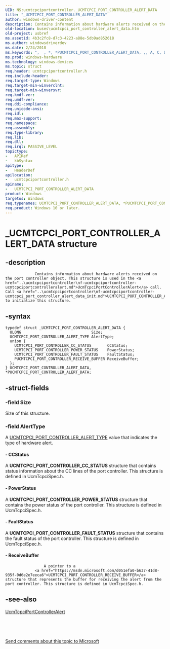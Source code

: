 ```yaml
---
UID: NS:ucmtcpciportcontroller._UCMTCPCI_PORT_CONTROLLER_ALERT_DATA
title: "_UCMTCPCI_PORT_CONTROLLER_ALERT_DATA"
author: windows-driver-content
description: Contains information about hardware alerts received on the port controller object. This structure is used in the UcmTcpciPortControllerAlert call. Call UCMTCPCI_PORT_CONTROLLER_ALERT_DATA_INIT to initialize this structure.
old-location: buses\ucmtcpci_port_controller_alert_data.htm
old-project: usbref
ms.assetid: 4b3c2fc8-d7c3-4223-a88e-5db9ad852618
ms.author: windowsdriverdev
ms.date: 2/24/2018
ms.keywords: ",  , *, *PUCMTCPCI_PORT_CONTROLLER_ALERT_DATA, ,, A, C, D, E, I, L, M, N, O, P, PUCMTCPCI_PORT_CONTROLLER_ALERT_DATA, PUCMTCPCI_PORT_CONTROLLER_ALERT_DATA structure pointer [Buses], R, T, U, UCMTCPCI_PORT_CONTROLLER_ALERT_DATA, UCMTCPCI_PORT_CONTROLLER_ALERT_DATA structure [Buses], _, _UCMTCPCI_PORT_CONTROLLER_ALERT_DATA, buses.ucmtcpci_port_controller_alert_data, ucmtcpciportcontroller/PUCMTCPCI_PORT_CONTROLLER_ALERT_DATA, ucmtcpciportcontroller/UCMTCPCI_PORT_CONTROLLER_ALERT_DATA"
ms.prod: windows-hardware
ms.technology: windows-devices
ms.topic: struct
req.header: ucmtcpciportcontroller.h
req.include-header: 
req.target-type: Windows
req.target-min-winverclnt: 
req.target-min-winversvr: 
req.kmdf-ver: 
req.umdf-ver: 
req.ddi-compliance: 
req.unicode-ansi: 
req.idl: 
req.max-support: 
req.namespace: 
req.assembly: 
req.type-library: 
req.lib: 
req.dll: 
req.irql: PASSIVE_LEVEL
topictype:
-	APIRef
-	kbSyntax
apitype:
-	HeaderDef
apilocation:
-	ucmtcpciportcontroller.h
apiname:
-	UCMTCPCI_PORT_CONTROLLER_ALERT_DATA
product: Windows
targetos: Windows
req.typenames: UCMTCPCI_PORT_CONTROLLER_ALERT_DATA, *PUCMTCPCI_PORT_CONTROLLER_ALERT_DATA
req.product: Windows 10 or later.
---
```


# _UCMTCPCI_PORT_CONTROLLER_ALERT_DATA structure


## -description



                 Contains information about hardware alerts received on the port controller object. This structure is used in the <a href="..\ucmtcpciportcontroller\nf-ucmtcpciportcontroller-ucmtcpciportcontrolleralert.md">UcmTcpciPortControllerAlert</a> call. Call <a href="..\ucmtcpciportcontroller\nf-ucmtcpciportcontroller-ucmtcpci_port_controller_alert_data_init.md">UCMTCPCI_PORT_CONTROLLER_ALERT_DATA_INIT</a> to initialize this structure.
             


## -syntax


````
typedef struct _UCMTCPCI_PORT_CONTROLLER_ALERT_DATA {
  ULONG                               Size;
  UCMTCPCI_PORT_CONTROLLER_ALERT_TYPE AlertType;
  union {
    UCMTCPCI_PORT_CONTROLLER_CC_STATUS       CCStatus;
    UCMTCPCI_PORT_CONTROLLER_POWER_STATUS    PowerStatus;
    UCMTCPCI_PORT_CONTROLLER_FAULT_STATUS    FaultStatus;
    PUCMTCPCI_PORT_CONTROLLER_RECEIVE_BUFFER ReceiveBuffer;
  };
} UCMTCPCI_PORT_CONTROLLER_ALERT_DATA, *PUCMTCPCI_PORT_CONTROLLER_ALERT_DATA;
````


## -struct-fields




### -field Size

Size of this structure.
                     
                 


### -field AlertType

A <a href="..\ucmtcpciportcontroller\ne-ucmtcpciportcontroller-_ucmtcpci_port_controller_alert_type.md">UCMTCPCI_PORT_CONTROLLER_ALERT_TYPE</a> value that indicates the type of hardware alert.
                     
                 


#### - CCStatus

A 
                     <b>UCMTCPCI_PORT_CONTROLLER_CC_STATUS</b> structure that contains status information about the CC lines of the port controller.
                 This structure is defined in UcmTcpciSpec.h.


#### - PowerStatus

A 
                     <b>UCMTCPCI_PORT_CONTROLLER_POWER_STATUS</b> structure that contains the power status of the port controller.
                 This structure is defined in UcmTcpciSpec.h.


#### - FaultStatus

A 
                     <b>UCMTCPCI_PORT_CONTROLLER_FAULT_STATUS</b> structure that contains the fault status of the port controller.
                 This structure is defined in UcmTcpciSpec.h.


#### - ReceiveBuffer


                     A pointer to a 
                 <a href="https://msdn.microsoft.com/d051efa0-b637-41d8-935f-0d6e2e7eeca6">UCMTCPCI_PORT_CONTROLLER_RECEIVE_BUFFER</a> structure that represents the buffer for receiving the alert from the port controller. This structure is defined in UcmTcpciSpec.h.


## -see-also

<a href="..\ucmtcpciportcontroller\nf-ucmtcpciportcontroller-ucmtcpciportcontrolleralert.md">UcmTcpciPortControllerAlert</a>



 

 

<a href="mailto:wsddocfb@microsoft.com?subject=Documentation%20feedback [usbref\buses]:%20UCMTCPCI_PORT_CONTROLLER_ALERT_DATA structure%20 RELEASE:%20(2/24/2018)&amp;body=%0A%0APRIVACY STATEMENT%0A%0AWe use your feedback to improve the documentation. We don't use your email address for any other purpose, and we'll remove your email address from our system after the issue that you're reporting is fixed. While we're working to fix this issue, we might send you an email message to ask for more info. Later, we might also send you an email message to let you know that we've addressed your feedback.%0A%0AFor more info about Microsoft's privacy policy, see http://privacy.microsoft.com/en-us/default.aspx." title="Send comments about this topic to Microsoft">Send comments about this topic to Microsoft</a>


